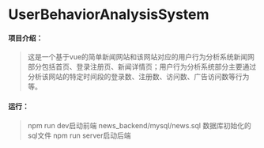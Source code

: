 # UserBehaviorAnalysisSystem
#### 项目介绍：
>这是一个基于vue的简单新闻网站和该网站对应的用户行为分析系统新闻网部分包括首页、登录注册页、新闻详情页；用户行为分析系统部分主要通过分析该网站的特定时间段的登录数、注册数、访问数、广告访问数等行为等。

#### 运行：
>npm run dev启动前端
>news_backend/mysql/news.sql 数据库初始化的sql文件
>npm run server启动后端